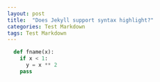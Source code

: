 ```yaml
---
layout: post
title:  "Does Jekyll support syntax highlight?"
categories: Test Markdown
tags: Test Markdown
---
```


```python
  def fname(x):
    if x < 1:
      y = x ** 2
    pass
```
